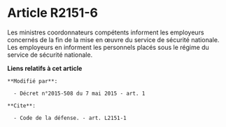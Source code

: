 # Article R2151-6

Les ministres coordonnateurs compétents informent les employeurs concernés de la fin de la mise en œuvre du service de
sécurité nationale. Les employeurs en informent les personnels placés sous le régime du service de sécurité nationale.

**Liens relatifs à cet article**

	**Modifié par**:

	  - Décret n°2015-508 du 7 mai 2015 - art. 1

	**Cite**:

	  - Code de la défense. - art. L2151-1
